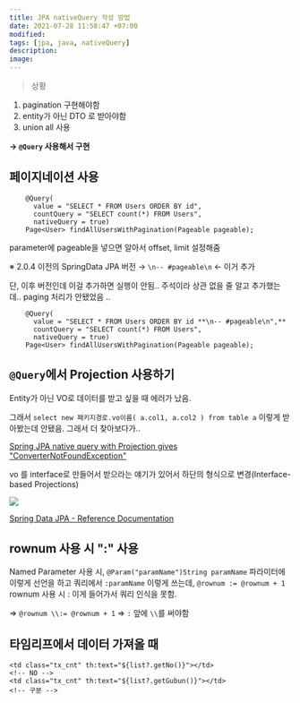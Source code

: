 ```yaml
---
title: JPA nativeQuery 작성 방법
date: 2021-07-28 11:58:47 +07:00
modified:
tags: [jpa, java, nativeQuery]
description:
image:
---
```


> 상황

1.  pagination 구현해야함
2.  entity가 아닌 DTO 로 받아야함
3.  union all 사용

**→ `@Query` 사용해서 구현**

## 페이지네이션 사용

```
    @Query(
      value = "SELECT * FROM Users ORDER BY id",
      countQuery = "SELECT count(*) FROM Users",
      nativeQuery = true)
    Page<User> findAllUsersWithPagination(Pageable pageable);
```

parameter에 pageable을 넣으면 알아서 offset, limit 설정해줌

※ 2.0.4 이전의 SpringData JPA 버전 → `\n-- #pageable\n` ← 이거 추가

단, 이후 버전인데 이걸 추가하면 실행이 안됨.. 주석이라 상관 없을 줄 알고 추가했는데.. paging 처리가 안됐었음 ..

```
    @Query(
      value = "SELECT * FROM Users ORDER BY id **\n-- #pageable\n",**
      countQuery = "SELECT count(*) FROM Users",
      nativeQuery = true)
    Page<User> findAllUsersWithPagination(Pageable pageable);
```

## `@Query`에서 Projection 사용하기

Entity가 아닌 VO로 데이터를 받고 싶을 때 에러가 났음.

그래서 `select new 패키지경로.vo이름( a.col1, a.col2 ) from table a` 이렇게 받아봤는데 안됐음. 그래서 더 찾아보다가..

[Spring JPA native query with Projection gives "ConverterNotFoundException"](https://stackoverflow.com/questions/49500309/spring-jpa-native-query-with-projection-gives-converternotfoundexception)

vo 를 interface로 만들어서 받으라는 얘기가 있어서 하단의 형식으로 변경(Interface-based Projections)

![](https://images.velog.io/images/juuxmee/post/67462950-d0e9-4ad8-b4cc-83659fb7cf89/image.png)

[Spring Data JPA - Reference Documentation](https://docs.spring.io/spring-data/jpa/docs/current/reference/html/#projections)

## rownum 사용 시 ":" 사용

Named Parameter 사용 시, `@Param("paramName")String paramName` 파라미터에 이렇게 선언을 하고 쿼리에서 `:paramName` 이렇게 쓰는데, `@rownum := @rownum + 1` rownum 사용 시 : 이게 들어가서 쿼리 인식을 못함.

⇒ `@rownum \\:= @rownum + 1`
⇒ `:` 앞에 `\\`를 써야함

## 타임리프에서 데이터 가져올 때

```
<td class="tx_cnt" th:text="${list?.getNo()}"></td>
<!-- NO -->
<td class="tx_cnt" th:text="${list?.getGubun()}"></td>
<!-- 구분 -->
```